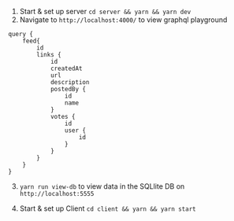 1. Start & set up server `cd server && yarn && yarn dev`
2. Navigate to `http://localhost:4000/` to view graphql playground

```
query {
    feed{
        id
        links {
            id
            createdAt
            url
            description
            postedBy {
                id
                name
            }
            votes {
                id
                user {
                    id
                }
            }
        }
    }
}
```

3. `yarn run view-db` to view data in the SQLlite DB on `http://localhost:5555`

4. Start & set up Client `cd client && yarn && yarn start`
